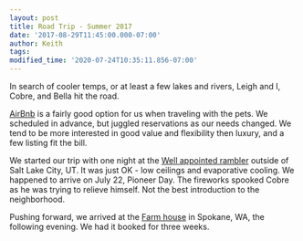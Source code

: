 ```yaml
---
layout: post
title: Road Trip - Summer 2017
date: '2017-08-29T11:45:00.000-07:00'
author: Keith
tags:
modified_time: '2020-07-24T10:35:11.856-07:00'
---
```

In search of cooler temps, or at least a few lakes and rivers, Leigh and
I, Cobre, and Bella hit the road.

[AirBnb](http://www.airbnb.com/) is a fairly good option for us when
traveling with the pets. We scheduled in advance, but juggled
reservations as our needs changed. We tend to be more interested in good
value and flexibility then luxury, and a few listing fit the bill.

We started our trip with one night at the [Well appointed
rambler](https://www.airbnb.com/rooms/17344014) outside of Salt Lake
City, UT. It was just OK - low ceilings and evaporative cooling. We
happened to arrive on July 22, Pioneer Day. The fireworks spooked Cobre
as he was trying to relieve himself. Not the best introduction to the
neighborhood.

Pushing forward, we arrived at the [Farm
house](https://www.airbnb.com/rooms/19642596) in Spokane, WA, the
following evening. We had it booked for three weeks.


